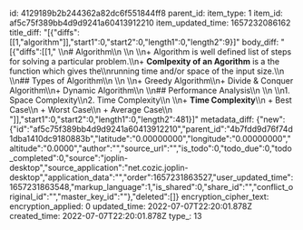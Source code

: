 id: 4129189b2b244362a82dc6f551844ff8
parent_id: 
item_type: 1
item_id: af5c75f389bb4d9d9241a60413912210
item_updated_time: 1657232086162
title_diff: "[{\"diffs\":[[1,\"algorithm\"]],\"start1\":0,\"start2\":0,\"length1\":0,\"length2\":9}]"
body_diff: "[{\"diffs\":[[1,\"  \\\n#  Algorithm\\\n  \\\n  \\\n+ Algorithm is well defined list of steps for solving a particular problem.\\\n+ <strong>Comlpexity of an Agorithm</strong> is a the function which gives the\\\nrunning time and/or space of the input size.\\\n  \\\n##  Types of Algorithm\\\n  \\\n  \\\n+ Greedy Algorithm\\\n+ Divide & Conquer Algorithm\\\n+ Dynamic Algorithm\\\n  \\\n##  Performance Analysis\\\n  \\\n  \\\n1. Space Complexity\\\n2. Time Complexity\\\n  \\\n+ <strong>Time Complexity</strong>\\\n  + Best Case\\\n  + Worst Case\\\n  + Average Case\\\n  \"]],\"start1\":0,\"start2\":0,\"length1\":0,\"length2\":481}]"
metadata_diff: {"new":{"id":"af5c75f389bb4d9d9241a60413912210","parent_id":"4b7fdd9d76f74d1dba1410dc9180883b","latitude":"0.00000000","longitude":"0.00000000","altitude":"0.0000","author":"","source_url":"","is_todo":0,"todo_due":0,"todo_completed":0,"source":"joplin-desktop","source_application":"net.cozic.joplin-desktop","application_data":"","order":1657231863527,"user_updated_time":1657231863548,"markup_language":1,"is_shared":0,"share_id":"","conflict_original_id":"","master_key_id":""},"deleted":[]}
encryption_cipher_text: 
encryption_applied: 0
updated_time: 2022-07-07T22:20:01.878Z
created_time: 2022-07-07T22:20:01.878Z
type_: 13